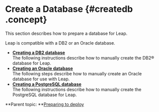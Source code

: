 # Create a Database {#createdb .concept}

This section describes how to prepare a database for Leap.

Leap is compatible with a DB2 or an Oracle database.

-   **[Creating a DB2 database](in_create_db2.md)**  
The following instructions describe how to manually create the DB2® database for Leap.
-   **[Creating an Oracle database](in_oracle_creating_db.md)**  
The following steps describe how to manually create an Oracle database for use with Leap.
-   **[Creating a PostgreSQL database](create_postgresql_db.md)**  
The following instructions describe how to manually create the PostgreSQL database for Leap.

**Parent topic: **[Preparing to deploy](in_prep.md)

